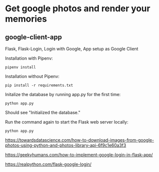 # Get google photos and render your memories 


## google-client-app
Flask, Flask-Login, Login with Google, App setup as Google Client

Installation with Pipenv:

```
pipenv install
```

Installation without Pipenv:

```
pip install -r requirements.txt
```

Initalize the database by running app.py for the first time:

```
python app.py
```

Should see "Initialized the database."

Run the command again to start the Flask web server locally:

```
python app.py
```
https://towardsdatascience.com/how-to-download-images-from-google-photos-using-python-and-photos-library-api-6f9c1e60a3f3

https://geekyhumans.com/how-to-implement-google-login-in-flask-app/

https://realpython.com/flask-google-login/